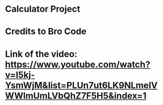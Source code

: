 # Calculator Project
# Credits to Bro Code
# Link of the video: https://www.youtube.com/watch?v=I5kj-YsmWjM&list=PLUn7ut6LK9NLmeIVWWlmUmLVbQhZ7F5H5&index=1
